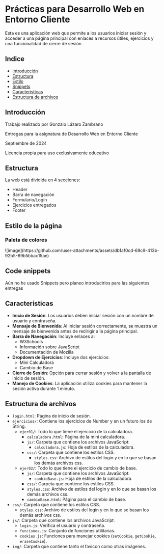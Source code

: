 # Prácticas para Desarrollo Web en Entorno Cliente
Esta es una aplicación web que permite a los usuarios iniciar sesión y acceder a una página principal con enlaces a recursos útiles, ejercicios y una funcionalidad de cierre de sesión.

<h2>Indice</h2>
<ul>
  <li><a href="#introduccion">Introducción</a></li>
  <li><a href="#estructura">Estructura</a></li>
  <li><a href="#estilo">Estilo</a></li>
  <li><a href="#snippets">Snippets</a></li>
  <li><a href="#caracteristicas">Caracteristicas</a></li>
  <li><a href="#archivos">Estructura de archivos</a></li>
</ul>

<h2 id="introduccion">Introducción</h2>
<p>Trabajo realizado por Gonzalo Lázaro Zambrano</p>
<p>Entregas para la asignatura de Desarrollo Web en Entorno Cliente</p>
<p>Septiembre de 2024 </p>
<p>Licencia propia para uso exclusivamente educativo</p>

<h2 id="estructura">Estructura</h2>
<p>La web está dividida en 4 secciones:</p>
<ul>
  <li>Header</li>  
  <li>Barra de navegación</li>
  <li>Formulario/Login</li>
  <li>Ejercicios entregados</li>
  <li>Footer</li>
</ul>

<h2 id="estilo">Estilo de la página</h2>
<h3>Paleta de colores</h3>
![image](https://github.com/user-attachments/assets/db1af0cd-69c9-413b-92b5-89b5bbac15ae)

<h2 id="snippets">Code snippets</h2>
<p>Aún no he usado Snippets pero planeo introducirlos para las siguientes entregas</p>

<h2 id="caracteristicas">Características</h2>

- **Inicio de Sesión**: Los usuarios deben iniciar sesión con un nombre de usuario y contraseña.
- **Mensaje de Bienvenida**: Al iniciar sesión correctamente, se muestra un mensaje de bienvenida antes de redirigir a la página principal.
- **Barra de Navegación**: Incluye enlaces a:
  - W3Schools
  - Información sobre JavaScript
  - Documentación de Mozilla
- **Dropdown de Ejercicios**: Incluye dos ejercicios:
  - Mini Calculadora
  - Cambio de Base
- **Cierre de Sesión**: Opción para cerrar sesión y volver a la pantalla de inicio de sesión.
- **Manejo de Cookies**: La aplicación utiliza cookies para mantener la sesión activa durante 1 minuto.

<h2 id="archivos">Estructura de archivos</h2>

- `login.html`: Página de inicio de sesión.
- `ejercicios/`: Contiene los ejercicios de Number y en un futuro los de String.
  - `ejer01/`: Todo lo que tiene el ejercicio de la calculadora.
    - `calculadora.html`: Página de la mini calculadora.
    - `js/`: Carpeta que contiene los archivos JavaScript:
      - `calculadora.js`: Hoja de estilos de la calculadora.
    - `css/`: Carpeta que contiene los estilos CSS.
      - `styles.css`: Archivo de estilos del login y en lo que se basan los demás archivos css.
  - `ejer02/`: Todo lo que tiene el ejercicio de cambio de base.
    - `js/`: Carpeta que contiene los archivos JavaScript:
      - `cambioBase.js`: Hoja de estilos de la calculadora.
    -  `css/`: Carpeta que contiene los estilos CSS.
      - `styles.css`: Archivo de estilos del login y en lo que se basan los demás archivos css.
    - `cambioBase.html`: Página para el cambio de base.
- `css/`: Carpeta que contiene los estilos CSS.
  - `styles.css`: Archivo de estilos del login y en lo que se basan los demás archivos css.
- `js/`: Carpeta que contiene los archivos JavaScript:
  - `login.js`: Verifica el usuario y contraseña.
  - `funciones.js`: Conjunto de funciones utilitarias.
  - `cookies.js`: Funciones para manejar cookies (`setCookie`, `getCookie`, `eraseCookie`).
- `img/`: Carpeta que contiene tanto el favicon como otras imágenes.
